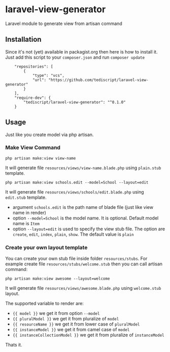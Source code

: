 # laravel-view-generator
Laravel module to generate view from artisan command

## Installation
Since it's not (yet) available in packagist.org then here is how to install it. Just add this script to your `composer.json` and run `composer update`

```
    "repositories": [
        {
            "type": "vcs",
            "url": "https://github.com/tediscript/laravel-view-generator"
        }
    ],
    "require-dev": {
        "tediscript/laravel-view-generator": "^0.1.0"
    }
```

## Usage
Just like you create model via php artisan.

### Make View Command
```
php artisan make:view view-name
```
It will generate file `resources/views/view-name.blade.php` using `plain.stub` template.


```
php artisan make:view schools.edit --model=School --layout=edit
```
It will generate file `resources/views/schools/edit.blade.php` using `edit.stub` template.

- argument `schools.edit` is the path name of blade file (just like view name in render)
- option `--model=School` is the model name. It is optional. Default model name is `Item`
- option `--layout=edit` is used to specify the view stub file. The option are `create`, `edit`, `index`, `plain`, `show`. The default value is `plain`

### Create your own layout template
You can create your own stub file inside folder `resources/stubs`. 
For example create file `resources/stubs/welcome.stub` then you can call artisan command:
```
php artisan make:view awesome --layout=welcome
```
It will generate file `resources/views/awesome.blade.php` using `welcome.stub` layout.

The supported variable to render are:
- `{{ model }}` we get it from option `--model`
- `{{ pluralModel }}` we get it from pluralize of `model`
- `{{ resourceName }}` we get it from lower case of `pluralModel`
- `{{ instanceModel }}` we get it from camel case of `model`
- `{{ instanceCollectionModel }}` we get it from pluralize of `instanceModel`

Thats it.
